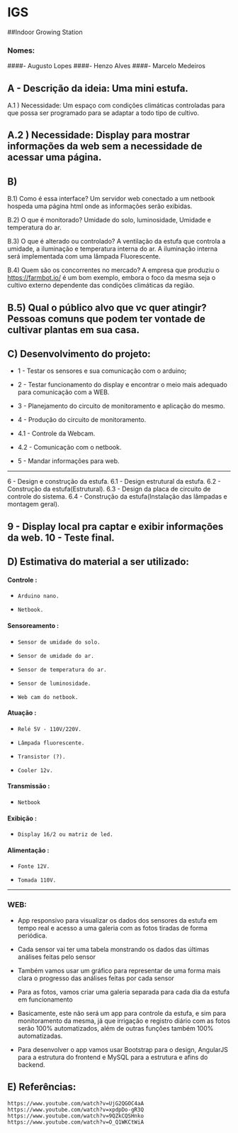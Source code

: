# IGS

##Indoor Growing Station

### Nomes:

####-    Augusto Lopes
####-    Henzo Alves
####-    Marcelo Medeiros

## A - Descrição da ideia: Uma mini estufa.

A.1 ) Necessidade: Um espaço com condições climáticas controladas para que possa
ser programado para se adaptar a todo tipo de cultivo.

A.2 ) Necessidade: Display para mostrar informações da web sem a necessidade de
acessar uma página.
--------------------------------------------------------------------------------
## B)

B.1) Como é essa interface?
	Um servidor web conectado a um netbook hospeda uma página html onde as
  informações serão exibidas.

B.2) O que é monitorado?
	Umidade do solo, luminosidade, Umidade e temperatura do ar.

B.3) O que é alterado ou controlado?
	A ventilação da estufa que controla a umidade, a iluminação e temperatura interna do ar. A iluminação interna será implementada com uma lâmpada Fluorescente.

B.4) Quem são os concorrentes no mercado?
	A empresa que produziu o https://farmbot.io/ é um bom exemplo, embora o foco
  da mesma seja o cultivo externo dependente das condições climáticas da região.

B.5) Qual o público alvo que vc quer atingir?
	Pessoas comuns que podem ter vontade de cultivar plantas em sua casa.
--------------------------------------------------------------------------------
## C) Desenvolvimento do projeto:

-	1 - Testar os sensores e sua comunicação com o arduino;

-  2 - Testar funcionamento do display e encontrar o meio mais adequado para
  comunicação com a WEB.

-  3 - Planejamento do circuito de monitoramento e aplicação do mesmo.

-  4 - Produção do circuito de monitoramento.
  -  4.1 - Controle da Webcam.
  -  4.2 - Comunicação com o netbook.

-  5 - Mandar informações para web.
________________________________________________________________________________

  6 - Design e construção da estufa.
    6.1 - Design estrutural da estufa.
    6.2 - Construção da estufa(Estrutural).
    6.3 - Design da placa de circuito de controle do sistema.
    6.4 - Construção da estufa(Instalação das lâmpadas e montagem geral).

  9 - Display local pra captar e exibir informações da web.
  10 - Teste final.
--------------------------------------------------------------------------------
## D) Estimativa do material a ser utilizado:

####  Controle :

-     Arduino nano.
-     Netbook.

####  Sensoreamento :

-     Sensor de umidade do solo.
-     Sensor de umidade do ar.
-     Sensor de temperatura do ar.
-     Sensor de luminosidade.
-     Web cam do netbook.

####  Atuação :

-     Relé 5V - 110V/220V.
-     Lâmpada fluorescente.
-     Transistor (?).
-     Cooler 12v.

####  Transmissão :

-     Netbook

####  Exibição :

-     Display 16/2 ou matriz de led.

####  Alimentação :

-     Fonte 12V.
-     Tomada 110V.

--------------------------------------------------------------------------------
### WEB:

- App responsivo para visualizar os dados dos sensores da estufa em tempo real e acesso a uma galeria com as fotos tiradas de forma periódica.

- Cada sensor vai ter uma tabela monstrando os dados das últimas análises feitas pelo sensor
- Também vamos usar um gráfico para representar de uma forma mais clara o progresso das análises feitas por cada sensor
- Para as fotos, vamos criar uma galeria separada para cada dia da estufa em funcionamento

- Basicamente, este não será um app para controle da estufa, e sim para monitoramento da mesma, já que irrigação e registro diário com as fotos serão 100% automatizados, além de outras funções também 100% automatizadas.

- Para desenvolver o app vamos usar Bootstrap para o design, AngularJS para a estrutura do frontend e MySQL para a estrutura e afins do backend.


## E) Referências:

    https://www.youtube.com/watch?v=UjG2QGOC4aA
    https://www.youtube.com/watch?v=xpdpDo-gR3Q
    https://www.youtube.com/watch?v=9QZkCQSHnko
    https://www.youtube.com/watch?v=O_Q1WKCtWiA

